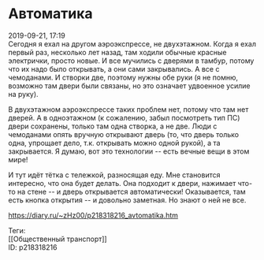 Автоматика
===========

   
 2019-09-21, 17:19   
  Сегодня я ехал на другом аэроэкспрессе, не двухэтажном. Когда я ехал первый раз, несколько лет назад, там ходили обычные красные электрички, просто новые. И все мучились с дверями в тамбур, потому что их надо было открывать, а они сами закрывались. А все с чемоданами. И створки две, поэтому нужны обе руки (я не помню, возможно там двери были связаны, но это означает удвоенное усилие на руку).   
   
 В двухэтажном аэроэкспрессе таких проблем нет, потому что там нет дверей. А в одноэтажном (к сожалению, забыл посмотреть тип ПС) двери сохранены, только там одна створка, а не две. Люди с чемоданами опять вручную открывают дверь (то, что дверь только одна, упрощает дело, т.к. открывать можно одной рукой), а та закрывается. Я думаю, вот это технологии -- есть вечные вещи в этом мире!   
   
 И тут идёт тётка с тележкой, разносящая еду. Мне становится интересно, что она будет делать. Она подходит к двери, нажимает что-то на стене -- и дверь открывается автоматически! Оказывается, там есть кнопка открытия -- и довольно заметная. Но знают о ней не все.   
    
 <https://diary.ru/~zHz00/p218318216_avtomatika.htm>   
   
 Теги:   
 [[Общественный транспорт]]   
 ID: p218318216